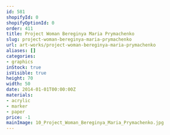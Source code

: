 ```yaml
---
id: 581
shopifyId: 0
shopifyOptionId: 0
order: 411
title: Project Woman Bereginya Maria Prymachenko
slug: project-woman-bereginya-maria-prymachenko
url: art-works/project-woman-bereginya-maria-prymachenko
aliases: []
categories:
- graphics
inStock: true
isVisible: true
height: 70
width: 50
date: 2014-01-01T00:00:00Z
materials:
- acrylic
- marker
- paper
price: -1
mainImage: 10_Project_Woman_Bereginya_Maria_Prymachenko.jpg
---
```

